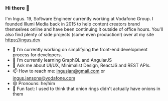 ### Hi there 👋

I'm Ingus. 19, Software Engineer currently working at Vodafone Group. I founded Illumi Media back in 2015 to help content creators brand themselves online and have been continuing it outside of office hours. You'll also find plenty of side projects (some even production!) over at my site https://ingus.dev

- 🔭  I’m currently working on simplifying the front-end development process for developers.
- 🌱  I’m currently learning GraphQL and AngularJS
- 💬  Ask me about UI/UX, Minimalist Design, ReactJS and REST APIs.
- 📫  How to reach me: ingusjan@gmail.com or ingus.jansons@vodafone.com
- 😄  Pronouns: he/him
- 🧅  Fun fact: I used to think that onion rings didn't actually have onions in them 

<!--
**ingusjan/ingusjan** is a ✨ _special_ ✨ repository because its `README.md` (this file) appears on your GitHub profile.

Here are some ideas to get you started:

- 🔭 I’m currently working on ...
- 🌱 I’m currently learning ...
- 👯 I’m looking to collaborate on ...
- 🤔 I’m looking for help with ...
- 💬 Ask me about ...
- 📫 How to reach me: ...
- 😄 Pronouns: ...
- ⚡ Fun fact: ...
-->

